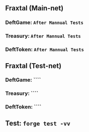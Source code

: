 ## Fraxtal (Main-net)
### DeftGame: ``After Mannual Tests``
### Treasury: ``After Mannual Tests``
### DeftToken:  ``After Mannual Tests``

## Fraxtal (Test-net)
### DeftGame: ````
### Treasury: ````
### DeftToken: ````


## Test: ``forge test -vv``